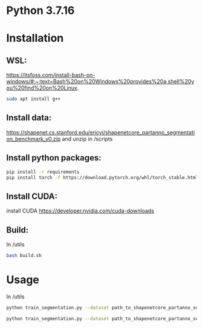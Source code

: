 # Python 3.7.16

# Installation

## WSL:

https://itsfoss.com/install-bash-on-windows/#:~:text=Bash%20on%20Windows%20provides%20a,shell%20you%20find%20on%20Linux.

```bash
sudo apt install g++
```

## Install data:

https://shapenet.cs.stanford.edu/ericyi/shapenetcore_partanno_segmentation_benchmark_v0.zip
and unzip in /scripts

## Install python packages:

```bash
pip install -r requirements
pip install torch -f https://download.pytorch.org/whl/torch_stable.html
```

## Install CUDA:

install CUDA https://developer.nvidia.com/cuda-downloads

## Build:

In /utils

```bash
bash build.sh
```

# Usage

In /utils

```bash
python train_segmentation.py --dataset path_to_shapenetcore_partanno_segmentation_benchmark_v0 --nepoch=num --workers=0
```

```bash
python train_segmentation.py --dataset path_to_shapenetcore_partanno_segmentation_benchmark_v0 --nepoch=num --workers=0
```
